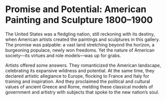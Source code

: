 # Promise and Potential: American Painting and Sculpture 1800–1900

The United States was a fledgling nation, still reckoning with its destiny, when American artists created the paintings and sculptures in this gallery. The promise was palpable: a vast land stretching beyond the horizon, a burgeoning populace, newly won freedoms. Yet the nature of American society—its virtues and role models—was up for grabs. 

Artists offered some answers. They romanticized the American landscape, celebrating its expansive wildness and potential. At the same time, they declared artistic allegiance to Europe, flocking to France and Italy for training and inspiration. And they proclaimed the political and cultural values of ancient Greece and Rome, melding these classical models of government and artistry with subjects that spoke to the new nation’s soul.
